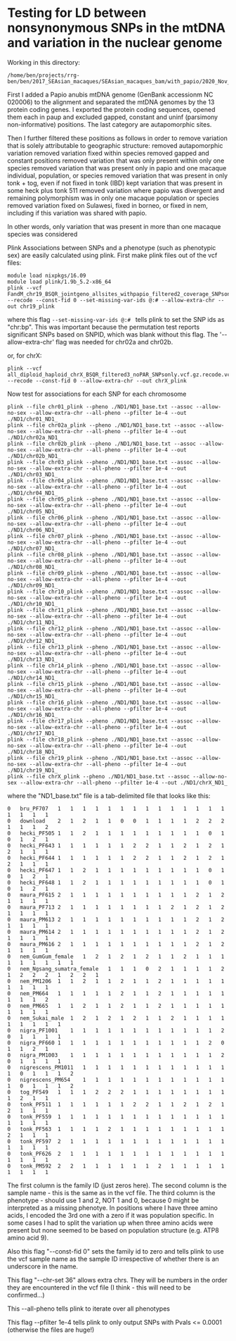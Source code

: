 # Testing for LD between nonsynonymous SNPs in the mtDNA and variation in the nuclear genome

Working in this directory:
```
/home/ben/projects/rrg-ben/ben/2017_SEAsian_macaques/SEAsian_macaques_bam/with_papio/2020_Nov_filtered_by_depth_3sigmas/final_data_including_sites_with_lots_of_missing_data
```

First I added a Papio anubis mtDNA genome (GenBank accessionm NC 020006) to the alignment and separated the mtDNA genomes by the 13 protein coding genes.  I exported the protein coding sequences, opened them each in paup and excluded gapped, constant and uninf (parsimony non-informative) positions.  The last category are autapomorphic sites.

Then I further filtered these positions as follows in order to remove variation that is solely attributable to geographic structure:
removed autapomorphic variation
removed variation fixed within species
removed gapped and constant positions
removed variation that was only present within only one species
removed variation that was present only in papio and one macaque individual, population, or species
removed variation that was present in only tonk + tog, even if not fixed in tonk (IBD)
kept variation that was present in some heck plus tonk 511
removed variation where papio was divergent and remaining polymorphism was in only one macaque population or species
removed variation fixed on Sulawesi, fixed in borneo, or fixed in nem, including if this variation was shared with papio.

In other words, only variation that was present in more than one macaque species was considered


Plink
Associations between SNPs and a phenotype (such as phenotypic sex) are easily calculated using plink.
First make plink files out of the vcf files:
```
module load nixpkgs/16.09
module load plink/1.9b_5.2-x86_64
plink --vcf FandM_chr19_BSQR_jointgeno_allsites_withpapio_filtered2_coverage_SNPsonly.vcf.gz.recode.vcf.gz --recode --const-fid 0 --set-missing-var-ids @:# --allow-extra-chr --out chr19_plink
```
where this flag `--set-missing-var-ids @:# ` tells plink to set the SNP ids as "chr:bp".  This was important because the permutation test reports significant SNPs based on SNPID, which was blank without this flag.  The '--allow-extra-chr' flag was needed for chr02a and chr02b.

or, for chrX:
```
plink --vcf all_diploid_haploid_chrX_BSQR_filtered3_noPAR_SNPsonly.vcf.gz.recode.vcf.gz.recode.vcf.gz --recode --const-fid 0 --allow-extra-chr --out chrX_plink
```
Now test for associations for each SNP for each chromosome
```
plink --file chr01_plink --pheno ./ND1/ND1_base.txt --assoc --allow-no-sex --allow-extra-chr --all-pheno --pfilter 1e-4 --out ./ND1/chr01_ND1_
plink --file chr02a_plink --pheno ./ND1/ND1_base.txt --assoc --allow-no-sex --allow-extra-chr --all-pheno --pfilter 1e-4 --out ./ND1/chr02a_ND1_
plink --file chr02b_plink --pheno ./ND1/ND1_base.txt --assoc --allow-no-sex --allow-extra-chr --all-pheno --pfilter 1e-4 --out ./ND1/chr02b_ND1_
plink --file chr03_plink --pheno ./ND1/ND1_base.txt --assoc --allow-no-sex --allow-extra-chr --all-pheno --pfilter 1e-4 --out ./ND1/chr03_ND1_
plink --file chr04_plink --pheno ./ND1/ND1_base.txt --assoc --allow-no-sex --allow-extra-chr --all-pheno --pfilter 1e-4 --out ./ND1/chr04_ND1_
plink --file chr05_plink --pheno ./ND1/ND1_base.txt --assoc --allow-no-sex --allow-extra-chr --all-pheno --pfilter 1e-4 --out ./ND1/chr05_ND1_
plink --file chr06_plink --pheno ./ND1/ND1_base.txt --assoc --allow-no-sex --allow-extra-chr --all-pheno --pfilter 1e-4 --out ./ND1/chr06_ND1_
plink --file chr07_plink --pheno ./ND1/ND1_base.txt --assoc --allow-no-sex --allow-extra-chr --all-pheno --pfilter 1e-4 --out ./ND1/chr07_ND1_
plink --file chr08_plink --pheno ./ND1/ND1_base.txt --assoc --allow-no-sex --allow-extra-chr --all-pheno --pfilter 1e-4 --out ./ND1/chr08_ND1_
plink --file chr09_plink --pheno ./ND1/ND1_base.txt --assoc --allow-no-sex --allow-extra-chr --all-pheno --pfilter 1e-4 --out ./ND1/chr09_ND1_
plink --file chr10_plink --pheno ./ND1/ND1_base.txt --assoc --allow-no-sex --allow-extra-chr --all-pheno --pfilter 1e-4 --out ./ND1/chr10_ND1_
plink --file chr11_plink --pheno ./ND1/ND1_base.txt --assoc --allow-no-sex --allow-extra-chr --all-pheno --pfilter 1e-4 --out ./ND1/chr11_ND1_
plink --file chr12_plink --pheno ./ND1/ND1_base.txt --assoc --allow-no-sex --allow-extra-chr --all-pheno --pfilter 1e-4 --out ./ND1/chr12_ND1_
plink --file chr13_plink --pheno ./ND1/ND1_base.txt --assoc --allow-no-sex --allow-extra-chr --all-pheno --pfilter 1e-4 --out ./ND1/chr13_ND1_
plink --file chr14_plink --pheno ./ND1/ND1_base.txt --assoc --allow-no-sex --allow-extra-chr --all-pheno --pfilter 1e-4 --out ./ND1/chr14_ND1_
plink --file chr15_plink --pheno ./ND1/ND1_base.txt --assoc --allow-no-sex --allow-extra-chr --all-pheno --pfilter 1e-4 --out ./ND1/chr15_ND1_
plink --file chr16_plink --pheno ./ND1/ND1_base.txt --assoc --allow-no-sex --allow-extra-chr --all-pheno --pfilter 1e-4 --out ./ND1/chr16_ND1_
plink --file chr17_plink --pheno ./ND1/ND1_base.txt --assoc --allow-no-sex --allow-extra-chr --all-pheno --pfilter 1e-4 --out ./ND1/chr17_ND1_
plink --file chr18_plink --pheno ./ND1/ND1_base.txt --assoc --allow-no-sex --allow-extra-chr --all-pheno --pfilter 1e-4 --out ./ND1/chr18_ND1_
plink --file chr19_plink --pheno ./ND1/ND1_base.txt --assoc --allow-no-sex --allow-extra-chr --all-pheno --pfilter 1e-4 --out ./ND1/chr19_ND1_
plink --file chrX_plink --pheno ./ND1/ND1_base.txt --assoc --allow-no-sex --allow-extra-chr --all-pheno --pfilter 1e-4 --out ./ND1/chrX_ND1_

```
where the "ND1_base.txt" file is a tab-delimited file that looks like this:
```
0	bru_PF707	1	1	1	1	1	1	1	1	1	1	1	1	1	1	1	1	1	1
0	download	2	1	2	1	1	0	0	1	1	1	1	2	2	2	1	1	1	2
0	hecki_PF505	1	1	2	1	1	1	1	1	1	1	1	1	0	1	0	1	2	1
0	hecki_PF643	1	1	1	1	1	1	2	2	1	1	2	1	2	1	2	1	1	1
0	hecki_PF644	1	1	1	1	1	1	2	2	1	1	2	1	2	1	2	1	1	1
0	hecki_PF647	1	1	2	1	1	1	1	1	1	1	1	1	0	1	0	1	2	1
0	hecki_PF648	1	1	2	1	1	1	1	1	1	1	1	1	0	1	0	1	2	1
0	maura_PF615	2	1	1	1	1	1	1	1	1	1	1	2	1	2	1	1	1	1
0	maura_PF713	2	1	1	1	1	1	1	1	1	2	1	2	1	2	1	1	1	1
0	maura_PM613	2	1	1	1	1	1	1	1	1	1	1	2	1	2	1	1	1	1
0	maura_PM614	2	1	1	1	1	1	1	1	1	1	1	2	1	2	1	1	1	1
0	maura_PM616	2	1	1	1	1	1	1	1	1	1	1	2	1	2	1	1	1	1
0	nem_GumGum_female	1	2	1	2	1	2	1	1	2	1	1	1	1	1	1	1	1	1
0	nem_Ngsang_sumatra_female	1	1	1	0	2	1	1	1	1	2	1	2	2	2	1	2	2	1
0	nem_PM1206	1	1	2	1	1	2	1	1	2	1	1	1	1	1	1	1	1	1
0	nem_PM664	1	1	1	1	1	2	1	1	2	1	1	1	1	1	1	1	1	2
0	nem_PM665	1	1	2	1	1	2	1	1	2	1	1	1	1	1	1	1	1	1
0	nem_Sukai_male	1	2	1	2	1	2	1	1	2	1	1	1	1	1	1	1	1	1
0	nigra_PF1001	1	1	1	1	1	1	1	1	1	1	1	1	2	0	1	1	1	1
0	nigra_PF660	1	1	1	1	1	1	1	1	1	1	1	1	2	0	1	1	2	1
0	nigra_PM1003	1	1	1	1	1	1	1	1	1	1	1	1	2	0	1	1	1	1
0	nigrescens_PM1011	1	1	1	1	1	1	1	1	1	1	1	1	1	0	1	1	1	2
0	nigrescens_PM654	1	1	1	1	1	1	1	1	1	1	1	1	1	0	1	1	1	2
0	tog_PF549	1	1	1	2	2	2	1	1	1	1	1	1	1	1	1	2	1	1
0	tonk_PF511	1	1	1	1	1	1	2	2	1	1	2	1	2	1	2	1	1	1
0	tonk_PF559	1	1	1	1	1	1	1	1	1	1	1	1	1	1	1	1	1	1
0	tonk_PF563	1	1	1	1	2	1	1	1	1	1	1	1	1	1	2	1	1	1
0	tonk_PF597	2	1	1	1	1	1	1	1	1	1	1	1	1	1	1	1	1	1
0	tonk_PF626	2	1	1	1	1	1	1	1	1	1	1	1	1	1	1	1	1	1
0	tonk_PM592	2	2	1	1	1	1	1	1	2	1	1	1	1	1	1	1	1	1
```
The first column is the family ID (just zeros here). The second column is the sample name - this is the same as in the vcf file. The third column is the phenotype - should use 1 and 2, NOT 1 and 0, because 0 might be interpreted as a missing phenotye.  In positions where I have three amino acids, I encoded the 3rd one with a zero if it was population specific.  In some cases I had to split the variation up when three amino acids were present but none seemed to be based on population structure (e.g. ATP8 amino acid 9).

Also this flag "--const-fid 0" sets the family id to zero and tells plink to use the vcf sample name as the sample ID irrespective of whether there is an underscore in the name.

This flag "--chr-set 36" allows extra chrs. They will be numbers in the order they are encountered in the vcf file (I think - this will need to be confirmed...)

This --all-pheno tells plink to iterate over all phenotypes

This flag --pfilter 1e-4 tells plink to only output SNPs with Pvals <= 0.0001 (otherwise the files are huge!)
